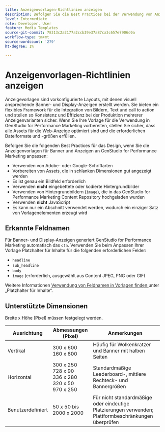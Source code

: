 ```yaml
---
title: Anzeigenvorlagen-Richtlinien anzeigen
description: Befolgen Sie die Best Practices bei der Verwendung von Anzeigen- und Bannervorlagen mit Adobe GenStudio for Performance Marketing.
level: Intermediate
role: Developer, User
feature: Media Templates
source-git-commit: 78313c2a2177a2ccb39e37a87ca3c657e7906d0a
workflow-type: tm+mt
source-wordcount: '279'
ht-degree: 1%

---
```


# Anzeigenvorlagen-Richtlinien anzeigen

Anzeigevorlagen sind vorkonfigurierte Layouts, mit denen visuell ansprechende Banner- und Display-Anzeigen erstellt werden. Sie bieten ein flexibles Framework für die Integration von Bildern, Text und call to action und stellen so Konsistenz und Effizienz bei der Produktion mehrerer Anzeigenvarianten sicher. Wenn Sie Ihre Vorlage für die Verwendung in GenStudio for Performance Marketing vorbereiten, stellen Sie sicher, dass alle Assets für die Web-Anzeige optimiert sind und die erforderlichen Dateiformate und -größen erfüllen.

Befolgen Sie die folgenden Best Practices für das Design, wenn Sie die Anzeigenvorlagen für Banner und Anzeigen an GenStudio for Performance Marketing anpassen:

- Verwenden von Adobe- oder Google-Schriftarten
- Vorbereiten von Assets, die in schlanken Dimensionen gut angezeigt werden
- Es ist genau ein Bildfeld erforderlich
- Verwenden **nicht** eingebettete oder kodierte Hintergrundbilder
- Verwenden von Hintergrundbildern (`image`), die in das GenStudio for Performance Marketing Content Repository hochgeladen wurden
- Verwenden **nicht** JavaScript
- Es kann nur ein Abschnitt verwendet werden, wodurch ein einziger Satz von Vorlagenelementen erzeugt wird

## Erkannte Feldnamen

Für Banner- und Display-Anzeigen generiert GenStudio for Performance Marketing automatisch das `cta`. Verwenden Sie beim Anpassen Ihrer Vorlage Platzhalter für Inhalte für die folgenden erforderlichen Felder:

- `headline`
- `sub_headline`
- `body`
- `image` (erforderlich, ausgewählt aus Content JPEG, PNG oder GIF)

Weitere Informationen [ Verwendung von Feldnamen in Vorlagen finden ](/help/user-guide/content/customize-template.md#content-placeholders) unter „Platzhalter für Inhalte“.

## Unterstützte Dimensionen

Breite x Höhe (Pixel) müssen festgelegt werden.

| Ausrichtung | Abmessungen (Pixel) | Anmerkungen |
|--------------|-------------------------------------------------------------|------------------------------------------------------------------|
| Vertikal | 300 x 600<br>160 x 600 | Häufig für Wolkenkratzer und Banner mit halben Seiten |
| Horizontal | 300 x 250<br>728 x 90<br>336 x 280<br>320 x 50<br>970 x 250 | Standardmäßige Leaderboard-, mittlere Rechteck- und Bannergrößen |
| Benutzerdefiniert | 50 x 50 bis 2000 x 2000 | Für nicht standardmäßige oder eindeutige Platzierungen verwenden; Plattformbeschränkungen überprüfen |

<!-- Potentially add an example

## Template example

+++Example: Display ad template

+++

-->
